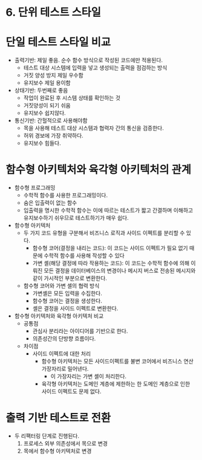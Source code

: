 # 6. 단위 테스트 스타일

# 단일 테스트 스타일 비교

- 출력기반: 제일 좋음. 순수 함수 방식으로 작성된 코드에만 적용된다.
    - 테스트 대상 시스템에 입력을 넣고 생성되는 출력을 점검하는 방식
    - 거짓 양성 방지 제일 우수함
    - 유지보수 제일 용이함
- 상태기반: 두번째로 좋음
    - 작업이 완료된 후 시스템 상태를 확인하는 것
    - 거짓양성이 되기 쉬움
    - 유지보수 쉽지않다.
- 통신기반: 간헐적으로 사용해야함
    - 목을 사용해 테스트 대상 시스템과 협력자 간의 통신을 검증한다.
    - 허위 경보에 가장 취약하다.
    - 유지보수 힘들다.

# 함수형 아키텍처와 육각형 아키텍처의 관계

- 함수형 프로그래밍
    - 수학적 함수를 사용한 프로그래밍이다.
    - 숨은 입출력이 없는 함수
    - 입출력을 명시한 수학적 함수는 이에 따르는 테스트가 짧고 간결하며 이해하고 유지보수하기 쉬우므로 테스트하기가 매우 쉽다.
- 함수형 아키텍처
    - 두 가지 코드 유형을 구분해서 비즈니스 로직과 사이드 이펙트를 분리할 수 있다.
        - 함수형 코어(결정을 내리는 코드): 이 코드는 사이드 이펙트가 필요 없기 때문에 수학적 함수를 사용해 작성할 수 있다
        - 가변 셸(해당 결정에 따라 작용하는 코드): 이 코드는 수학적 함수에 의해 이뤄진 모든 결정을 데이터베이스의 변경이나 메시지 버스로 전송된 메시지와 같이 가시적인 부분으로 변환한다.
    - 함수형 코어와 가변 셸의 협력 방식
        - 가변셸은 모든 입력을 수집한다.
        - 함수형 코어는 결정을 생성한다.
        - 셸은 결정을 사이드 이펙트로 변환한다.
- 함수형 아키텍처와 육각형 아키텍처 비교
    - 공통점
        - 관심사 분리라는 아이디어를 기반으로 한다.
        - 의존성간의 단방향 흐름이다.
    - 차이점
        - 사이드 이펙트에 대한 처리
            - 함수형 아키텍처는 모든 사이드이펙트를 불변 코어에서 비즈니스 연산 가장자리로 밀어낸다.
                - 이 가장자리는 가변 셸이 처리한다.
            - 육각형 아키텍처는 도메인 계층에 제한하는 한 도메인 계층으로 인한 사이드 이펙트도 문제 없다.

# 출력 기반 테스트로 전환

- 두 리팩터링 단계로 진행된다.
    1. 프로세스 외부 의존성에서 목으로 변경
    2. 목에서 함수형 아키텍처로 변경